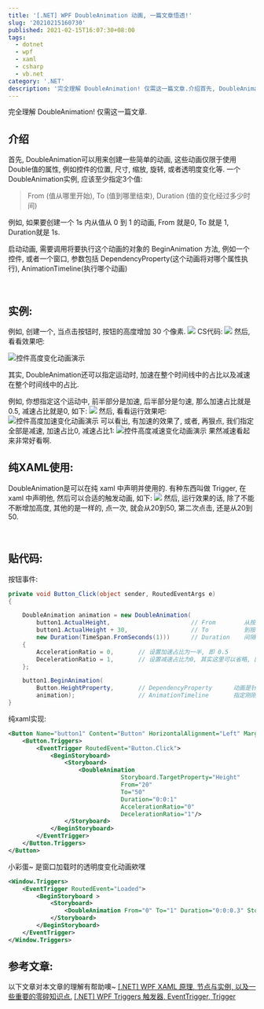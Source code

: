 ```yaml
---
title: '[.NET] WPF DoubleAnimation 动画, 一篇文章悟透!'
slug: '20210215160730'
published: 2021-02-15T16:07:30+08:00
tags:
  - dotnet
  - wpf
  - xaml
  - csharp
  - vb.net
category: '.NET'
description: '完全理解 DoubleAnimation! 仅需这一篇文章.介绍首先, DoubleAnimation可以用来创建一些简单的动画, 这些动画仅限于使用Double值的属性, 例如控件的位置, 尺寸, 缩放, 旋转, 或者透明度变化等.一个DoubleAnimation实例, 应该至少指定3个值:From (值从哪里开始), To (值到哪里结束), Duration (值的变化经过多少时间)例如, 如果要创建一个 1s 内从值从 0 到 1 的动画, From 就是0, To 就是 1, Du'
---
```


完全理解 DoubleAnimation! 仅需这一篇文章.


## 介绍

首先, DoubleAnimation可以用来创建一些简单的动画, 这些动画仅限于使用Double值的属性, 例如控件的位置, 尺寸, 缩放, 旋转, 或者透明度变化等.
一个DoubleAnimation实例, 应该至少指定3个值:

> From (值从哪里开始), To (值到哪里结束), Duration (值的变化经过多少时间)


例如, 如果要创建一个 1s 内从值从 0 到 1 的动画, From 就是0, To 就是 1, Duration就是 1s.


启动动画, 需要调用将要执行这个动画的对象的 BeginAnimation 方法, 例如一个控件, 或者一个窗口, 参数包括 DependencyProperty(这个动画将对哪个属性执行), AnimationTimeline(执行哪个动画)


<br/>


## 实例:

例如, 创建一个, 当点击按钮时, 按钮的高度增加 30 个像素.
![](/images/20210215113736959.png)
CS代码:
![](/images/20210215114618291.png)
然后, 看看效果吧:


![控件高度变化动画演示](/images/037995efd77dcb8f94c17c888d866b7b.gif)


其实, DoubleAnimation还可以指定运动时, 加速在整个时间线中的占比以及减速在整个时间线中的占比.


例如, 你想指定这个运动中, 前半部分是加速, 后半部分是匀速, 那么加速占比就是0.5, 减速占比就是0, 如下:
![](/images/20210215115429879.png)
然后, 看看运行效果吧:
![控件高度加速变化动画演示](/images/dee4b57b838eef385c68bada3ce48b9c.gif)
可以看出, 有加速的效果了, 或者, 再狠点, 我们指定全部是减速, 加速占比0, 减速占比1:
![控件高度减速变化动画演示](/images/16c2fcc56e8cebcf57f04410b310a585.gif)
果然减速看起来非常好看啊.


## 纯XAML使用:

DoubleAnimation是可以在纯 xaml 中声明并使用的. 有种东西叫做 Trigger, 在 xaml 中声明他, 然后可以合适的触发动画, 如下:
![](/images/20210215122545416.png)
然后, 运行效果的话, 除了不能不断增加高度, 其他的是一样的, 点一次, 就会从20到50, 第二次点击, 还是从20到50.


<br/>


## 贴代码:

按钮事件:

```csharp
private void Button_Click(object sender, RoutedEventArgs e)
{

    DoubleAnimation animation = new DoubleAnimation(
        button1.ActualHeight,                       // From        从按钮的 高度 开始
        button1.ActualHeight + 30,                  // To          到按钮的 高度 + 30 结束
        new Duration(TimeSpan.FromSeconds(1)))      // Duration    间隔是 1s
    {
        AccelerationRatio = 0,       // 设置加速占比为一半, 即 0.5
        DecelerationRatio = 1,       // 设置减速占比为0, 其实这里可以省略, 因为默认是0
    };

    button1.BeginAnimation(
        Button.HeightProperty,       // DependencyProperty      动画是针对于高度的
        animation);                  // AnimationTimeline       指定刚刚创建好的动画
}
```

纯xaml实现:

```xml
<Button Name="button1" Content="Button" HorizontalAlignment="Left" Margin="343,182,0,0" VerticalAlignment="Top" Width="75" Height="20">
    <Button.Triggers>
        <EventTrigger RoutedEvent="Button.Click">
            <BeginStoryboard>
                <Storyboard>
                    <DoubleAnimation
                                Storyboard.TargetProperty="Height"
                                From="20" 
                                To="50"
                                Duration="0:0:1"
                                AccelerationRatio="0"
                                DecelerationRatio="1"/>
                </Storyboard>
            </BeginStoryboard>
        </EventTrigger>
    </Button.Triggers>
</Button>
```

小彩蛋~ 是窗口加载时的透明度变化动画欸嘿

```xml
<Window.Triggers>
    <EventTrigger RoutedEvent="Loaded">
        <BeginStoryboard >
            <Storyboard>
                <DoubleAnimation From="0" To="1" Duration="0:0:0.3" Storyboard.TargetProperty="Opacity"/>
            </Storyboard>
        </BeginStoryboard>
    </EventTrigger>
</Window.Triggers>
```


## 参考文章:

以下文章对本文章的理解有帮助噢~
[[.NET] WPF XAML 原理, 节点与实例, 以及一些重要的零碎知识点.](/posts/20210215160730/)
[[.NET] WPF Triggers 触发器, EventTrigger, Trigger](/posts/20210215112655/)
